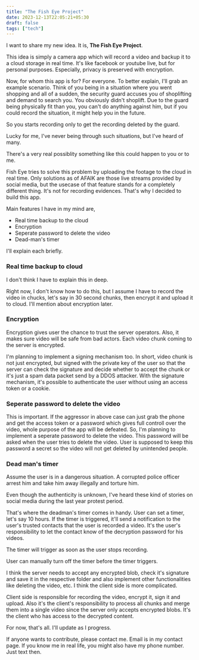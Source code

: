 ```yaml
---
title: "The Fish Eye Project"
date: 2023-12-13T22:05:21+05:30
draft: false
tags: ["tech"]
---
```


I want to share my new idea. It is, **The Fish Eye Project**. 

This idea is simply a camera app which will record a video and backup it to a
cloud storage in real time. It's like facebook or youtube live, but for personal
purposes. Especially, privacy is preserved with encryption.

Now, for whom this app is for? For everyone. To better explain, I'll grab
an example scenario. Think of you being in a situation where you went shopping
and all of a sudden, the security guard accuses you of shoplifting and demand to
search you. You obviously didn't shoplift. Due to the guard being physically fit
than you, you can't do anything against him, but if you could record the
situation, it might help you in the future.

So you starts recording only to get the recording deleted by the guard. 

Lucky for me, I've
never being through such situations, but I've heard of many. 

There's a very
real possiblity something like this could happen to you or to me.

Fish Eye tries to solve this problem by uploading the footage to the cloud in real
time. Only solutions as of AFAIK are those live
streams provided by social media, but the usecase of that feature stands for a
completely different thing. It's not for recording evidences. That's why I
decided to build this app.

Main features I have in my mind are,

* Real time backup to the cloud
* Encryption
* Seperate password to delete the video
* Dead-man's timer

I'll explain each briefly.

### Real time backup to cloud

I don't think I have to explain this in deep. 

Right now, I don't know how to do this, but I assume I have to record the video
in chucks, let's say in 30 second chunks, then encrypt it and upload it to
cloud. I'll mention about encryption later.

### Encryption

Encryption gives user the chance to trust the server operators. Also, it makes
sure video will be safe from bad actors. Each video chunk coming to the server is
encrypted. 

I'm planning to implement a signing mechanism too. In short, video chunk is not
just encrypted, but signed with the private key of the user so that the server
can check the signature and decide whether to accept the chunk or it's just a
spam data packet send by a DDOS attacker. With the signature mechanism, it's
possible to authenticate the user without using an access token or a cookie.

### Seperate password to delete the video

This is important. If the aggressor in above case can just grab the
phone and get the access token or a password which gives full controll over the
video, whole purpose of the app will be defeated. So, I'm planning to implement
a seperate password to delete the video. This password will be asked when the
user tries to delete the video. User is supposed to keep this password a secret
so the video will not get deleted by unintended people.

### Dead man's timer

Assume the user is in a dangerous situation. A corrupted police officer arrest
him and take him away illegally and torture him.

Even though the authenticity is unknown, I've heard these kind of stories on social
media during the last year protest period.

That's where the deadman's timer comes in handy. User can set a timer, let's
say 10 hours. If the timer is triggered, it'll send a notification to the user's
trusted contacts that the user is recorded a video. It's the user's
responsibility to let the contact know of the decryption password for his videos.

The timer will trigger as soon as the user stops recording. 

User can manually turn off the timer before the timer triggers.

<div class="hr"></div>

I think the server needs to accept any encrypted blob, check it's signature
and save it in the respective folder and also implement other functionalities
like deleting the video, etc. I think the client side is more complicated.

Client side is responsible for recording the video, encrypt it, sign it and upload.
Also it's the client's responsibility to process all chunks and merge them into a
single video since the server only accepts encrypted blobs. It's the client who
has access to the decrypted content.

For now, that's all. I'll update as I progress.

If anyone wants to contribute, please contact me. Email is in my contact page.
If you know me in real life, you might also have my phone number. Just text
then.